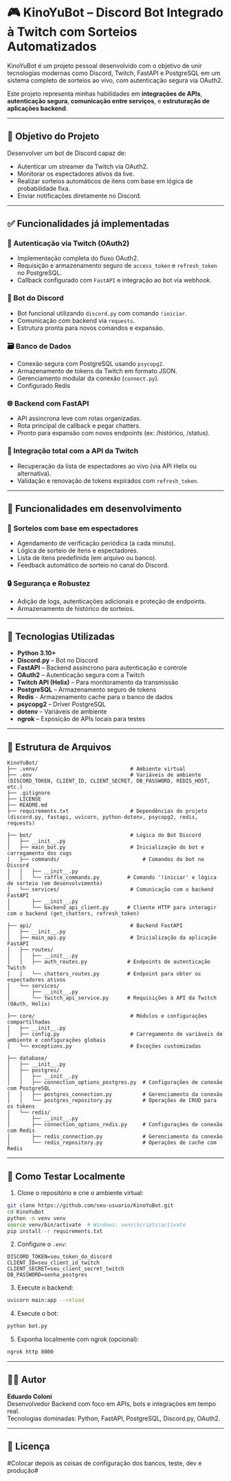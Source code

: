
# 🎮 KinoYuBot – Discord Bot Integrado à Twitch com Sorteios Automatizados

KinoYuBot é um projeto pessoal desenvolvido com o objetivo de unir tecnologias modernas como Discord, Twitch, FastAPI e PostgreSQL em um sistema completo de sorteios ao vivo, com autenticação segura via OAuth2.

Este projeto representa minhas habilidades em **integrações de APIs**, **autenticação segura**, **comunicação entre serviços**, e **estruturação de aplicações backend**.

---

## 🎯 Objetivo do Projeto

Desenvolver um bot de Discord capaz de:

- Autenticar um streamer da Twitch via OAuth2.
- Monitorar os espectadores ativos da live.
- Realizar sorteios automáticos de itens com base em lógica de probabilidade fixa.
- Enviar notificações diretamente no Discord.

---

## ✅ Funcionalidades já implementadas

### 🔐 Autenticação via Twitch (OAuth2)
- Implementação completa do fluxo OAuth2.
- Requisição e armazenamento seguro de `access_token` e `refresh_token` no PostgreSQL.
- Callback configurado com `FastAPI` e integração ao bot via webhook.

### 🤖 Bot do Discord
- Bot funcional utilizando `discord.py` com comando `!iniciar`.
- Comunicação com backend via `requests`.
- Estrutura pronta para novos comandos e expansão.

### 🗃️ Banco de Dados
- Conexão segura com PostgreSQL usando `psycopg2`.
- Armazenamento de tokens da Twitch em formato JSON.
- Gerenciamento modular da conexão (`connect.py`).
- Configurado Redis

### 🌐 Backend com FastAPI
- API assíncrona leve com rotas organizadas.
- Rota principal de callback e pegar chatters.
- Pronto para expansão com novos endpoints (ex: /histórico, /status).

### 📡 Integração total com a API da Twitch
- Recuperação da lista de espectadores ao vivo (via API Helix ou alternativa).
- Validação e renovação de tokens expirados com `refresh_token`.
---

## 🚧 Funcionalidades em desenvolvimento

### 🎁 Sorteios com base em espectadores
- Agendamento de verificação periódica (a cada minuto).
- Lógica de sorteio de itens e espectadores.
- Lista de itens predefinida (em arquivo ou banco).
- Feedback automático de sorteio no canal do Discord.


### 🔒 Segurança e Robustez
- Adição de logs, autenticações adicionais e proteção de endpoints.
- Armazenamento de histórico de sorteios.

---

## 🧰 Tecnologias Utilizadas

- **Python 3.10+**
- **Discord.py** – Bot no Discord
- **FastAPI** – Backend assíncrono para autenticação e controle
- **OAuth2** – Autenticação segura com a Twitch
- **Twitch API (Helix)** – Para monitoramento da transmissão
- **PostgreSQL** – Armazenamento seguro de tokens
- **Redis** - Armazenamento cache para o banco de dados
- **psycopg2** – Driver PostgreSQL
- **dotenv** – Variáveis de ambiente
- **ngrok** – Exposição de APIs locais para testes

---

## 📁 Estrutura de Arquivos

```
KinoYuBot/
├── .venv/                              # Ambiente virtual
├── .env                                # Variáveis de ambiente (DISCORD_TOKEN, CLIENT_ID, CLIENT_SECRET, DB_PASSWORD, REDIS_HOST, etc.)
├── .gitignore
├── LICENSE
├── README.md
├── requirements.txt                    # Dependências do projeto (discord.py, fastapi, uvicorn, python-dotenv, psycopg2, redis, requests)

├── bot/                                # Lógica do Bot Discord
│   ├── __init__.py
│   ├── main_bot.py                     # Inicialização do bot e carregamento dos cogs
│   ├── commands/                           # Comandos do bot no Discord
│   │   ├── __init__.py
│   │   └── raffle_commands.py         # Comando '!iniciar' e lógica de sorteio (em desenvolvimento)
│   └── services/                       # Comunicação com o backend FastAPI
│       ├── __init__.py
│       └── backend_api_client.py      # Cliente HTTP para interagir com o backend (get_chatters, refresh_token)

├── api/                                # Backend FastAPI
│   ├── __init__.py
│   ├── main_api.py                     # Inicialização da aplicação FastAPI
│   ├── routes/
│   │   ├── __init__.py
│   │   ├── auth_routes.py             # Endpoints de autenticação Twitch
│   │   └── chatters_routes.py         # Endpoint para obter os espectadores ativos
│   └── services/
│       ├── __init__.py
│       └── twitch_api_service.py      # Requisições à API da Twitch (OAuth, Helix)

├── core/                               # Módulos e configurações compartilhadas
│   ├── __init__.py
│   ├── config.py                       # Carregamento de variáveis de ambiente e configurações globais
│   └── exceptions.py                   # Exceções customizadas

├── database/
│   ├── __init__.py
│   ├── postgres/
│   │   ├── __init__.py
│   │   ├── connection_options_postgres.py  # Configurações de conexão com PostgreSQL
│   │   ├── postgres_connection.py          # Gerenciamento da conexão
│   │   └── postgres_repository.py          # Operações de CRUD para os tokens
│   └── redis/
│       ├── __init__.py
│       ├── connection_options_redis.py     # Configurações de conexão com Redis
│       ├── redis_connection.py             # Gerenciamento da conexão
│       └── redis_repository.py             # Operações de cache com Redis

```

---

## 🧪 Como Testar Localmente

1. Clone o repositório e crie o ambiente virtual:
```bash
git clone https://github.com/seu-usuario/KinoYuBot.git
cd KinoYuBot
python -m venv venv
source venv/bin/activate  # Windows: venv\Scripts\activate
pip install -r requirements.txt
```

2. Configure o `.env`:
```env
DISCORD_TOKEN=seu_token_do_discord
CLIENT_ID=seu_client_id_twitch
CLIENT_SECRET=seu_client_secret_twitch
DB_PASSWORD=senha_postgres
```

3. Execute o backend:
```bash
uvicorn main:app --reload
```

4. Execute o bot:
```bash
python bot.py
```

5. Exponha localmente com ngrok (opcional):
```bash
ngrok http 8000
```

---

## 👨‍💻 Autor

**Eduardo Coloni**  
Desenvolvedor Backend com foco em APIs, bots e integrações em tempo real.  
Tecnologias dominadas: Python, FastAPI, PostgreSQL, Discord.py, OAuth2.

---

## 📝 Licença


#Colocar depois as coisas de configuração dos bancos, teste, dev e produção#
